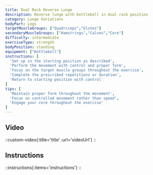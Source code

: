 ```yaml
---
title: Dual Rack Reverse Lunge
description: Reverse lunge with kettlebell in dual rack position
category: Lunge Variations
bodyPart: Legs
targetMuscleGroups: ["Quadriceps","Glutes"]
secondaryMuscleGroups: ["Hamstrings","Calves","Core"]
difficulty: intermediate
exerciseType: strength
bodyPosition: standing
equipment: ["Kettlebell"]
instructions: [
  'Set up in the starting position as described',
  'Perform the movement with control and proper form',
  'Focus on the target muscle groups throughout the exercise',
  'Complete the prescribed repetitions or duration',
  'Return to starting position with control'
]
tips: [
  'Maintain proper form throughout the movement',
  'Focus on controlled movement rather than speed',
  'Engage your core throughout the exercise'
]
---
```


## Video

::custom-video{:title='title' :url='videoUrl'}
::

## Instructions

::instructions{:items='instructions'}
::

